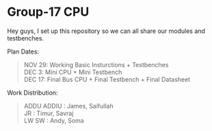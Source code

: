 # Group-17 CPU

Hey guys, I set up this repository so we can all share our modules and testbenches.  

Plan Dates:

>NOV 29: Working Basic Insturctions + Testbenches  
>DEC 3:  Mini CPU + Mini Testbench  
>DEC 17: Final Bus CPU + Final Testbench + Final Datasheet  

Work Distribution:

>ADDU ADDIU : James, Saifullah  
>JR         : Timur, Savraj  
>LW SW      : Andy, Soma
